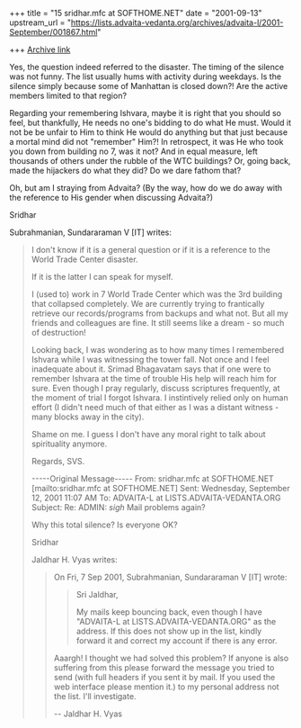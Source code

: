 +++
title = "15 sridhar.mfc at SOFTHOME.NET"
date = "2001-09-13"
upstream_url = "https://lists.advaita-vedanta.org/archives/advaita-l/2001-September/001867.html"

+++
[Archive link](https://lists.advaita-vedanta.org/archives/advaita-l/2001-September/001867.html)

Yes, the question indeed referred to the disaster. The timing of the
silence was not funny. The list usually hums with activity during weekdays.
Is the silence simply because some of Manhattan is closed down?! Are the
active members limited to that region?

Regarding your remembering Ishvara, maybe it is right that you should so
feel, but thankfully, He needs no one's bidding to do what He must. Would
it not be be unfair to Him to think He would do anything but that just
because a mortal mind did not "remember" Him?! In retrospect, it was He who
took you down from building no 7, was it not? And in equal measure, left
thousands of others under the rubble of the WTC buildings? Or, going back,
made the hijackers do what they did? Do we dare fathom that?

Oh, but am I straying from Advaita? (By the way, how do we do away with the
reference to His gender when discussing Advaita?)

Sridhar




Subrahmanian, Sundararaman V [IT] writes:

> I don't know if it is a general question or if it is a reference to the
> World Trade Center disaster.
>
> If it is the latter I can speak for myself.
>
> I (used to) work in 7 World Trade Center which was the 3rd building that
> collapsed completely.  We are currently trying to frantically retrieve our
> records/programs from backups and what not.  But all my friends and
> colleagues are fine.  It still seems like a dream - so much of destruction!
>
> Looking back, I was wondering as to how many times I remembered Ishvara
> while I was witnessing the tower fall.  Not once and I feel inadequate about
> it.  Srimad Bhagavatam says that if one were to remember Ishvara at the time
> of trouble His help will reach him for sure.  Even though I pray regularly,
> discuss scriptures frequently, at the moment of trial I forgot Ishvara.  I
> instintively relied only on human effort (I didn't need much of that either
> as I was a distant witness - many blocks away in the city).
>
> Shame on me.  I guess I don't have any moral right to talk about
> spirituality anymore.
>
> Regards,
> SVS.
>
>
> -----Original Message-----
> From: sridhar.mfc at SOFTHOME.NET [mailto:sridhar.mfc at SOFTHOME.NET]
> Sent: Wednesday, September 12, 2001 11:07 AM
> To: ADVAITA-L at LISTS.ADVAITA-VEDANTA.ORG
> Subject: Re: ADMIN: *sigh* Mail problems again?
>
>
> Why this total silence? Is everyone OK?
>
> Sridhar
>
> Jaldhar H. Vyas writes:
>
> > On Fri, 7 Sep 2001, Subrahmanian, Sundararaman V [IT] wrote:
> >
> > > Sri Jaldhar,
> > >
> > > My mails keep bouncing back, even though I have
> > > "ADVAITA-L at LISTS.ADVAITA-VEDANTA.ORG" as the address.  If this does not
> show
> > > up in the list, kindly forward it and correct my account if there is any
> > > error.
> > >
> >
> > Aaargh!  I thought we had solved this problem?  If anyone is also
> > suffering from this please forward the message you tried to send (with
> > full headers if you sent it by mail.  If you used the web interface please
> > mention it.) to my personal address not the list.  I'll investigate.
> >
> > --
> > Jaldhar H. Vyas <jaldhar at braincells.com>

